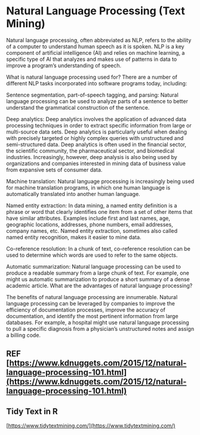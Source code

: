 
# Natural Language Processing (Text Mining)

Natural language processing, often abbreviated as NLP, refers to the ability of a computer to understand human speech as it is spoken. NLP is a key component of artificial intelligence (AI) and relies on machine learning, a specific type of AI that analyzes and makes use of patterns in data to improve a program’s understanding of speech.

What is natural language processing used for? There are a number of different NLP tasks incorporated into software programs today, including:

Sentence segmentation, part-of-speech tagging, and parsing: Natural language processing can be used to analyze parts of a sentence to better understand the grammatical construction of the sentence.

Deep analytics: Deep analytics involves the application of advanced data processing techniques in order to extract specific information from large or multi-source data sets. Deep analytics is particularly useful when dealing with precisely targeted or highly complex queries with unstructured and semi-structured data. Deep analytics is often used in the financial sector, the scientific community, the pharmaceutical sector, and biomedical industries. Increasingly, however, deep analysis is also being used by organizations and companies interested in mining data of business value from expansive sets of consumer data.

Machine translation: Natural language processing is increasingly being used for machine translation programs, in which one human language is automatically translated into another human language. 

Named entity extraction: In data mining, a named entity definition is a phrase or word that clearly identifies one item from a set of other items that have similar attributes. Examples include first and last names, age, geographic locations, addresses, phone numbers, email addresses, company names, etc. Named entity extraction, sometimes also called named entity recognition, makes it easier to mine data.

Co-reference resolution: In a chunk of text, co-reference resolution can be used to determine which words are used to refer to the same objects.

Automatic summarization: Natural language processing can be used to produce a readable summary from a large chunk of text. For example, one might us automatic summarization to produce a short summary of a dense academic article.
What are the advantages of natural language processing? 

The benefits of natural language processing are innumerable. Natural language processing can be leveraged by companies to improve the efficiency of documentation processes, improve the accuracy of documentation, and identify the most pertinent information from large databases. For example, a hospital might use natural language processing to pull a specific diagnosis from a physician’s unstructured notes and assign a billing code.

## REF [https://www.kdnuggets.com/2015/12/natural-language-processing-101.html](https://www.kdnuggets.com/2015/12/natural-language-processing-101.html)

## Tidy Text in R

[https://www.tidytextmining.com/](https://www.tidytextmining.com/)
